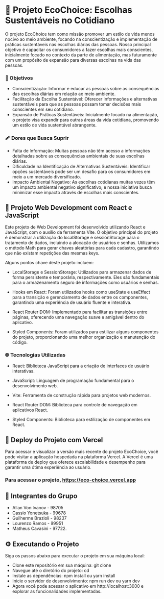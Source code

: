 # 💚 Projeto EcoChoice: Escolhas Sustentáveis no Cotidiano
O projeto EcoChoice tem como missão promover um estilo de vida menos nocivo ao meio ambiente, focando na conscientização e implementação de práticas sustentáveis nas escolhas diárias das pessoas. Nosso principal objetivo é capacitar os consumidores a fazer escolhas mais conscientes, inicialmente focado no contexto da parte de alimentação, mas futuramente com um propósito de expansão para diversas escolhas na vida das pessoas.

### 🎯 Objetivos
- Conscientização: Informar e educar as pessoas sobre as consequências das escolhas diárias em relação ao meio ambiente.
- Facilitação da Escolha Sustentável: Oferecer informações e alternativas sustentáveis para que as pessoas possam tomar decisões mais conscientes em seu cotidiano.
- Expansão de Práticas Sustentáveis: Inicialmente focado na alimentação, o projeto visa expandir para outras áreas da vida cotidiana, promovendo um estilo de vida sustentável abrangente.
### 🩹 Dores que Busca Suprir
- Falta de Informação: Muitas pessoas não têm acesso a informações detalhadas sobre as consequências ambientais de suas escolhas diárias.
- Dificuldade na Identificação de Alternativas Sustentáveis: Identificar opções sustentáveis pode ser um desafio para os consumidores em meio a um mercado diversificado.
- Impacto Ambiental Negativo: As escolhas cotidianas muitas vezes têm um impacto ambiental negativo significativo, e nossa iniciativa busca minimizar esse impacto através de escolhas mais conscientes.


## 📑 Projeto Web Development com React e JavaScript
Este projeto de Web Development foi desenvolvido utilizando React e JavaScript, com o auxílio da ferramenta Vite. O objetivo principal do projeto é demonstrar a utilização do localStorage e sessionStorage para o tratamento de dados, incluindo a alocação de usuários e senhas. Utilizamos o método Math para gerar chaves aleatórias para cada cadastro, garantindo que não existam repetições das mesmas keys.

Alguns pontos chave deste projeto incluem:

- LocalStorage e SessionStorage: Utilizados para armazenar dados de forma persistente e temporária, respectivamente. Eles são fundamentais para o armazenamento seguro de informações como usuários e senhas.

- Hooks em React: Foram utilizados hooks como useState e useEffect para a transição e gerenciamento de dados entre os componentes, garantindo uma experiência de usuário fluente e interativa.

- React Router DOM: Implementado para facilitar as transições entre páginas, oferecendo uma navegação suave e amigável dentro do aplicativo.

- Styled Components: Foram utilizados para estilizar alguns componentes do projeto, proporcionando uma melhor organização e manutenção do código.

### 🌐 Tecnologias Utilizadas
- React: Biblioteca JavaScript para a criação de interfaces de usuário interativas.

- JavaScript: Linguagem de programação fundamental para o desenvolvimento web.

- Vite: Ferramenta de construção rápida para projetos web modernos.

- React Router DOM: Biblioteca para controle de navegação em aplicativos React.

- Styled Components: Biblioteca para estilização de componentes em React.


## 📂 Deploy do Projeto com Vercel
Para acessar e visualizar a versão mais recente do projeto EcoChoice, você pode visitar a aplicação hospedada na plataforma Vercel. A Vercel é uma plataforma de deploy que oferece escalabilidade e desempenho para garantir uma ótima experiência ao usuário.

### Para acessar o projeto, https://eco-choice.vercel.app

## 🤝 Integrantes do Grupo
- Allan Von Ivanov - 98705
- Cassio Yonetsuka - 99678
- Guilherme Brazioli - 98237
- Lourenzo Ramos - 99951
- Matheus Cavasini - 97722.

## ⚙️ Executando o Projeto
Siga os passos abaixo para executar o projeto em sua máquina local:

- Clone este repositório em sua máquina: git clone <url-do-repositorio>
- Navegue até o diretório do projeto: cd <nome-do-projeto>
- Instale as dependências: npm install ou yarn install
- Inicie o servidor de desenvolvimento: npm run dev ou yarn dev
- Agora você pode acessar o aplicativo em http://localhost:3000 e explorar as funcionalidades implementadas.
